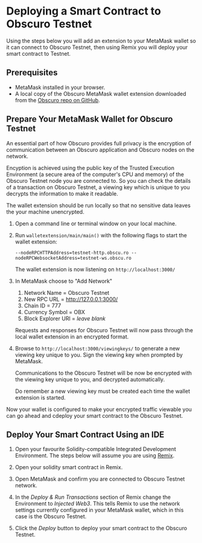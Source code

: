 # Deploying a Smart Contract to Obscuro Testnet
Using the steps below you will add an extension to your MetaMask wallet so it can connect to Obscuro Testnet, then using Remix you will deploy your smart contract to Testnet.

## Prerequisites
* MetaMask installed in your browser.
* A local copy of the Obscuro MetaMask wallet extension downloaded from the [Obscuro repo on GitHub](https://github.com/obscuronet/go-obscuro/tree/main/tools/walletextension).

## Prepare Your MetaMask Wallet for Obscuro Testnet
An essential part of how Obscuro provides full privacy is the encryption of communication between an Obscuro application and Obscuro nodes on the network.

Encyption is achieved using the public key of the Trusted Execution Environment (a secure area of the computer's CPU and memory) of the Obscuro Testnet node you are connected to. So you can check the details of a transaction on Obscuro Testnet, a viewing key which is unique to you decrypts the information to make it readable.

The wallet extension should be run locally so that no sensitive data leaves the your machine unencrypted.

1. Open a command line or terminal window on your local machine.
1. Run `walletextension/main/main()` with the following flags to start the wallet extension:

    ```--nodeRPCHTTPAddress=testnet-http.obscu.ro --nodeRPCWebsocketAddress=testnet-ws.obscu.ro```

    The wallet extension is now listening on `http://localhost:3000/`

1. In MetaMask choose to "Add Network"

    1. Network Name = Obscuro Testnet
    1. New RPC URL = http://127.0.0.1:3000/
    1. Chain ID  = 777
    1. Currency Symbol = OBX
    1. Block Explorer URl = _leave blank_

    Requests and responses for Obscuro Testnet will now pass through the local wallet extension in an encrypted format.

1. Browse to `http://localhost:3000/viewingkeys/` to generate a new viewing key unique to you. Sign the viewing key when prompted by MetaMask.

    Communications to the Obscuro Testnet will be now be encrypted with the viewing key unique to you, and decrypted automatically.

    Do remember a new viewing key must be created each time the wallet extension is started.

Now your wallet is configured to make your encrypted traffic viewable you can go ahead and cdeploy your smart contract to the Obscuro Testnet.

## Deploy Your Smart Contract Using an IDE
1. Open your favourite Solidity-compatible Integrated Development Environment. The steps below will assume you are using [Remix](https://github.com/ethereum/remix-ide).

1. Open your solidity smart contract in Remix.

1. Open MetaMask and confirm you are connected to Obscuro Testnet network.

1. In the _Deploy & Run Transactions_ section of Remix change the Environment to _Injected Web3_. This tells Remix to use the network settings currently configured in your MetaMask wallet, which in this case is the Obscuro Testnet.

1. Click the _Deploy_ button to deploy your smart contract to the Obscuro Testnet.
